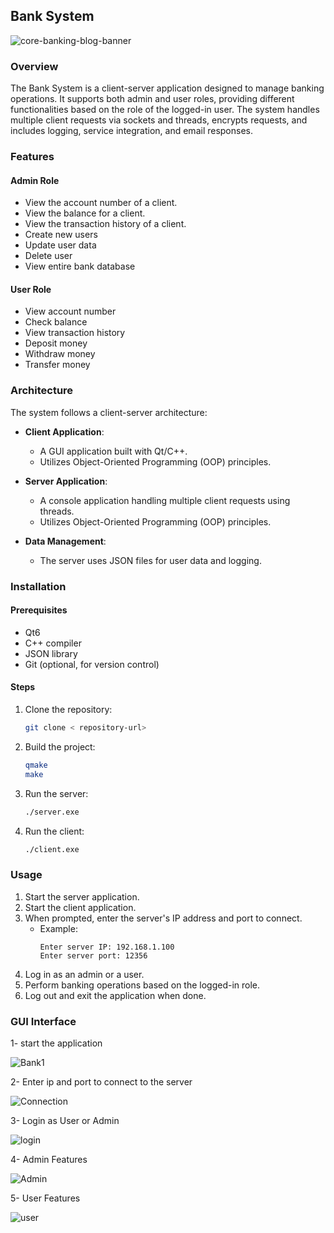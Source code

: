 
## Bank System
![core-banking-blog-banner](https://github.com/user-attachments/assets/b7371a44-cd92-46a8-b7fd-3e270c980a4b)

### Overview

The Bank System is a client-server application designed to manage banking operations. It supports both admin and user roles, providing different functionalities based on the role of the logged-in user. The system handles multiple client requests via sockets and threads, encrypts requests, and includes logging, service integration, and email responses.

### Features

#### Admin Role
- View the account number of a client.
- View the balance for a client.
- View the transaction history of a client.
- Create new users
- Update user data
- Delete user
- View entire bank database

#### User Role
- View account number
- Check balance
- View transaction history
- Deposit money
- Withdraw money
- Transfer money

### Architecture

The system follows a client-server architecture:

- **Client Application**: 
  - A GUI application built with Qt/C++.
  - Utilizes Object-Oriented Programming (OOP) principles.

- **Server Application**: 
  - A console application handling multiple client requests using threads.
  - Utilizes Object-Oriented Programming (OOP) principles.

- **Data Management**: 
  - The server uses JSON files for user data and logging.

### Installation

#### Prerequisites
- Qt6
- C++ compiler
- JSON library
- Git (optional, for version control)

#### Steps

1. Clone the repository:
    ```bash
    git clone < repository-url>
    ```

2. Build the project:
    ```bash
    qmake
    make
    ```

3. Run the server:
    ```bash
    ./server.exe
    ```

4. Run the client:
    ```bash
    ./client.exe
    ```

### Usage

1. Start the server application.
2. Start the client application.
3. When prompted, enter the server's IP address and port to connect.
    - Example:
        ```
        Enter server IP: 192.168.1.100
        Enter server port: 12356
        ```
4. Log in as an admin or a user.
5. Perform banking operations based on the logged-in role.
6. Log out and exit the application when done.

### GUI Interface
1- start the application 

![Bank1](https://github.com/user-attachments/assets/c93ca596-1dfb-4fdb-9db0-44f2111b2e30)

2- Enter ip and port to connect to the server

![Connection](https://github.com/user-attachments/assets/74de74be-6042-47d5-970e-368ba8864e7e)

3- Login as User or Admin

![login](https://github.com/user-attachments/assets/d5707e14-dc91-40d0-bed7-dfe844d74bb1)

4- Admin Features

![Admin](https://github.com/user-attachments/assets/8c58950d-c5e4-49b2-b3fc-c2023787a1d9)

5- User Features 

![user](https://github.com/user-attachments/assets/e58cd924-efa3-4294-8cd3-9ea279993d4f)

